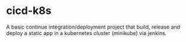 # cicd-k8s
A basic continue integration/deployment project that build, release and deploy a static app in a kubernetes cluster (minikube) via jenkins.
